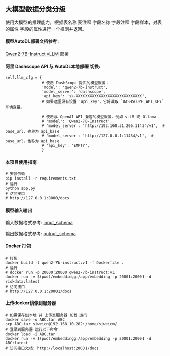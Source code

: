 ## 大模型数据分类分级

使用大模型的推理能力，根据表名称 表注释 字段名称 字段注释 字段样本，对表的属性 字段的属性进行一个推测并返回。

#### 模型AutoDL部署文档参考:

[Qwen2-7B-Instruct vLLM 部署](./docs/Qwen2-7B-Instruct%20vLLM%20部署调用.md)

#### 阿里 Dashscope API 与 AutoDL本地部署 切换:
```
self.llm_cfg = {
                # 使用 DashScope 提供的模型服务：
                'model': 'qwen2-7b-instruct',
                'model_server': 'dashscope',
                'api_key': 'sk-XXXXXXXXXXXXXXXXXXXXXXXXXXXXX',
                # 如果这里没有设置 'api_key'，它将读取 `DASHSCOPE_API_KEY` 环境变量。

                # 使用与 OpenAI API 兼容的模型服务，例如 vLLM 或 Ollama：
                # 'model': 'Qwen2-7B-Instruct',
                # 'model_server': 'http://192.168.31.206:11434/v1',  # base_url，也称为 api_base
                # 'model_server': 'http://127.0.0.1:11434/v1',  # base_url，也称为 api_base
                # 'api_key': 'EMPTY',
                }
```

#### 本项目使用指南

```
# 安装依赖
pip install -r requirements.txt
# 运行
python app.py
# 访问接口
# http://127.0.0.1:8000/docs
```

#### 模型输入输出

输入数据格式参考:  [input_schema](./assets/input_schema.json)

输出数据格式参考:  [output_schema](./assets/output_schema.json)


#### Docker 打包

```
# 打包
docker build -t qwen2-7b-instruct:v1 -f Dockerfile .
# 运行
# docker run -p 20000:20000 qwen2-7b-instruct:v1
docker run -v $(pwd)/embeddingg:/app/embedding -p 20001:20001 -d riskdata:latest
# 访问接口
# http://127.0.0.1:20001/docs
```

#### 上传docker镜像到服务器

```
# 如需保存到本地 并 上传至服务器 加载 运行
docker save -o ABC.tar ABC
scp ABC.tar siweicn@192.168.10.202:/home/siweicn/
# 登录到服务器 运行以下命令
docker load -i ABC.tar
docker run -v $(pwd)/embeddingg:/app/embedding -p 20001:20001 -d ABC:latest
# 访问接口文档: http://localhost:20001/docs
```
